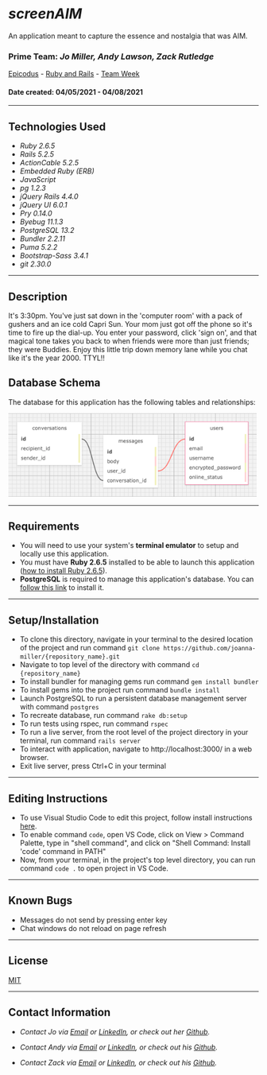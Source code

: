 # _screenAIM_
An application meant to capture the essence and nostalgia that was AIM.

### Prime Team: _**Jo Miller, Andy Lawson, Zack Rutledge**_

[Epicodus](https://www.epicodus.com/) - [Ruby and Rails](https://www.learnhowtoprogram.com/ruby-and-rails/) - [Team Week](https://www.learnhowtoprogram.com/ruby-and-rails/team-week)


#### Date created: 04/05/2021 - 04/08/2021
---

## Technologies Used

* _Ruby 2.6.5_
* _Rails 5.2.5_
* _ActionCable 5.2.5_
* _Embedded Ruby (ERB)_
* _JavaScript_
* _pg 1.2.3_
* _jQuery Rails 4.4.0_
* _jQuery UI 6.0.1_
* _Pry 0.14.0_
* _Byebug 11.1.3_
* _PostgreSQL 13.2_
* _Bundler 2.2.11_
* _Puma 5.2.2_
* _Bootstrap-Sass 3.4.1_
* _git 2.30.0_

---

## Description

It's 3:30pm. You've just sat down in the 'computer room' with a pack of gushers and an ice cold Capri Sun. Your mom just got off the phone so it's time to fire up the dial-up.
You enter your password, click 'sign on', and that magical tone takes you back to when friends were more than just friends; they were Buddies. Enjoy this little trip down memory lane while you chat like it's the year 2000. TTYL!!

## Database Schema
The database for this application has the following tables and relationships:
<div><img src="public/schema.png" alt="Application Schema Visualization" width = 500 ></div>

---

## Requirements

* You will need to use your system's **terminal emulator** to setup and locally use this application.
* You must have **Ruby 2.6.5** installed to be able to launch this application ([how to install Ruby 2.6.5](https://www.learnhowtoprogram.com/ruby-and-rails/getting-started-with-ruby/installing-ruby)).
* **PostgreSQL** is required to manage this application's database. You can [follow this link](https://www.enterprisedb.com/downloads/postgresql) to install it.

---

## Setup/Installation

* To clone this directory, navigate in your terminal to the desired location of the project and run command `git clone https://github.com/joanna-miller/{repository_name}.git`
* Navigate to top level of the directory with command `cd {repository_name}`
* To install bundler for managing gems run command `gem install bundler`
* To install gems into the project run command `bundle install`
* Launch PostgreSQL to run a persistent database management server with command `postgres`
* To recreate database, run command `rake db:setup`
* To run tests using rspec, run command `rspec`
* To run a live server, from the root level of the project directory in your terminal, run command `rails server`
* To interact with application, navigate to http://localhost:3000/ in a web browser.
* Exit live server, press Ctrl+C in your terminal

---

## Editing Instructions

* To use Visual Studio Code to edit this project, follow install instructions [here](https://code.visualstudio.com/).
* To enable command `code`, open VS Code, click on View > Command Palette, type in "shell command", and click on "Shell Command: Install 'code' command in PATH"
* Now, from your terminal, in the project's top level directory, you can run command `code .` to open project in VS Code.

---

## Known Bugs

* Messages do not send by pressing enter key
* Chat windows do not reload on page refresh

---

## License

[MIT](LICENSE.txt)

---

## Contact Information

* _Contact Jo via [Email](mailto:joannadawnmiller@gmail.com) or [LinkedIn](https://www.linkedin.com/in/jomillerde/), or check out her [Github](https://github.com/joanna-miller)._

* _Contact Andy via [Email](mailto:alawson89@gmail.com) or [LinkedIn](https://www.linkedin.com/in/andrew-lawson-dev/), or check out his [Github](https://github.com/andyL89)._

* _Contact Zack via [Email](mailto:thorgrim88@gmail.com) or [LinkedIn](https://www.linkedin.com/in/zack-rutledge762/), or check out his [Github](https://github.com/dethik)._
